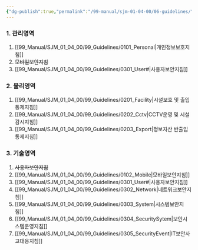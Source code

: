 ```yaml
---
{"dg-publish":true,"permalink":"/99-manual/sjm-01-04-00/06-guidelines/","title":"제 6 장 관련지침","tags":["정보보안관리규정","보안","관련지침"],"noteIcon":"","created":"","updated":""}
---
```


### 1. 관리영역
1. [[99_Manual/SJM_01_04_00/99_Guidelines/0101_Personal\|개인정보보호지침]] 
2. ~~모바일보안지침~~
3. [[99_Manual/SJM_01_04_00/99_Guidelines/0301_User#\|사용자보안지침]]
### 2. 물리영역
1.  [[99_Manual/SJM_01_04_00/99_Guidelines/0201_Facility\|시설보호 및 출입통제지침]]
3. [[99_Manual/SJM_01_04_00/99_Guidelines/0202_Cctv\|CCTV운영 및 시설감시지침]]
4. [[99_Manual/SJM_01_04_00/99_Guidelines/0203_Export\|정보자산 반출입 통제지침]]
### 3. 기술영역
1. ~~사용자보안지침~~
2. [[99_Manual/SJM_01_04_00/99_Guidelines/0102_Mobile\|모바일보안지침]]
3. [[99_Manual/SJM_01_04_00/99_Guidelines/0301_User#\|사용자보안지침]]
4. [[99_Manual/SJM_01_04_00/99_Guidelines/0302_Network\|네트워크보안지침]]
5. [[99_Manual/SJM_01_04_00/99_Guidelines/0303_System\|시스템보안지침]] 
6. [[99_Manual/SJM_01_04_00/99_Guidelines/0304_SecuritySytem\|보안시스템운영지침]]
7. [[99_Manual/SJM_01_04_00/99_Guidelines/0305_SecurityEvent\|IT보안사고대응지침]]
